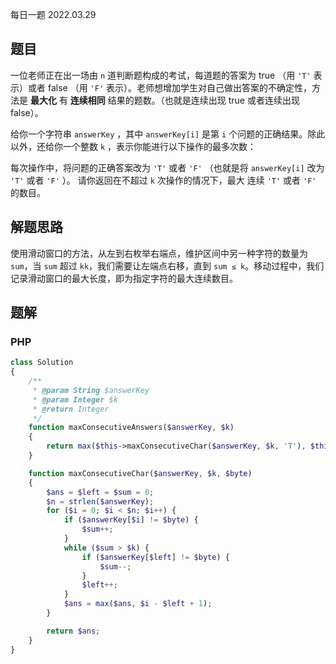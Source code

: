 每日一题 2022.03.29

## 题目

一位老师正在出一场由 `n` 道判断题构成的考试，每道题的答案为 true （用 `'T'` 表示）或者 false （用 `'F'` 表示）。老师想增加学生对自己做出答案的不确定性，方法是 **最大化** 有 **连续相同** 结果的题数。（也就是连续出现 true 或者连续出现 false）。

给你一个字符串 `answerKey` ，其中 `answerKey[i]` 是第 `i` 个问题的正确结果。除此以外，还给你一个整数 `k` ，表示你能进行以下操作的最多次数：

每次操作中，将问题的正确答案改为 `'T'` 或者 `'F'` （也就是将 `answerKey[i]` 改为 `'T'` 或者 `'F'` ）。
请你返回在不超过 `k` 次操作的情况下，最大 连续 `'T'` 或者 `'F'` 的数目。

## 解题思路

使用滑动窗口的方法，从左到右枚举右端点，维护区间中另一种字符的数量为 `sum`，当 `sum` 超过 `kk`，我们需要让左端点右移，直到 `sum ≤ k`。移动过程中，我们记录滑动窗口的最大长度，即为指定字符的最大连续数目。

## 题解

### PHP

```PHP
class Solution
{
    /**
     * @param String $answerKey
     * @param Integer $k
     * @return Integer
     */
    function maxConsecutiveAnswers($answerKey, $k)
    {
        return max($this->maxConsecutiveChar($answerKey, $k, 'T'), $this->maxConsecutiveChar($answerKey, $k, 'F'));
    }

    function maxConsecutiveChar($answerKey, $k, $byte)
    {
        $ans = $left = $sum = 0;
        $n = strlen($answerKey);
        for ($i = 0; $i < $n; $i++) {
            if ($answerKey[$i] != $byte) {
                $sum++;
            }
            while ($sum > $k) {
                if ($answerKey[$left] != $byte) {
                    $sum--;
                }
                $left++;
            }
            $ans = max($ans, $i - $left + 1);
        }

        return $ans;
    }
}
```
